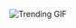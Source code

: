 
<!-- GIF_SECTION -->
![Trending GIF](https://media1.giphy.com/media/v1.Y2lkPThiYjIxNzcybngyaHo2Z3RlandqbzdlMzFpeXRnM3NmenVhYnpmcW1teWw3bThsZiZlcD12MV9naWZzX3NlYXJjaCZjdD1n/hR6Q01jCXOr31wctJw/giphy.gif)
<!-- END_GIF_SECTION -->
